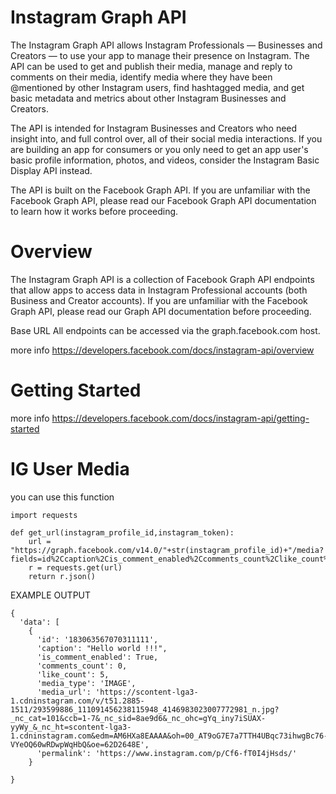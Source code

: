 # Instagram Graph API

The Instagram Graph API allows Instagram Professionals — Businesses and Creators — to use your app to manage their presence on Instagram. The API can be used to get and publish their media, manage and reply to comments on their media, identify media where they have been @mentioned by other Instagram users, find hashtagged media, and get basic metadata and metrics about other Instagram Businesses and Creators.

The API is intended for Instagram Businesses and Creators who need insight into, and full control over, all of their social media interactions. If you are building an app for consumers or you only need to get an app user's basic profile information, photos, and videos, consider the Instagram Basic Display API instead.

The API is built on the Facebook Graph API. If you are unfamiliar with the Facebook Graph API, please read our Facebook Graph API documentation to learn how it works before proceeding.

# Overview

The Instagram Graph API is a collection of Facebook Graph API endpoints that allow apps to access data in Instagram Professional accounts (both Business and Creator accounts). If you are unfamiliar with the Facebook Graph API, please read our Graph API documentation before proceeding.

Base URL
All endpoints can be accessed via the graph.facebook.com host.

more info https://developers.facebook.com/docs/instagram-api/overview

# Getting Started

more info https://developers.facebook.com/docs/instagram-api/getting-started

# IG User Media

you can use this function 

```
import requests

def get_url(instagram_profile_id,instagram_token):
    url = "https://graph.facebook.com/v14.0/"+str(instagram_profile_id)+"/media?fields=id%2Ccaption%2Cis_comment_enabled%2Ccomments_count%2Clike_count%2Cmedia_type%2Cmedia_url%2Cpermalink&access_token="+str(instagram_token)
    r = requests.get(url)
    return r.json()
```

EXAMPLE OUTPUT

```
{
  'data': [
    {
      'id': '183063567070311111',
      'caption': "Hello world !!!",
      'is_comment_enabled': True,
      'comments_count': 0,
      'like_count': 5,
      'media_type': 'IMAGE',
      'media_url': 'https://scontent-lga3-1.cdninstagram.com/v/t51.2885-1511/293599886_111091456238115948_4146983023007772981_n.jpg?_nc_cat=101&ccb=1-7&_nc_sid=8ae9d6&_nc_ohc=gYq_iny7iSUAX-yyWy_&_nc_ht=scontent-lga3-1.cdninstagram.com&edm=AM6HXa8EAAAA&oh=00_AT9oG7E7a7TTH4UBqc73ihwgBc76-VYeOQ60wRDwpWqHbQ&oe=62D2648E',
      'permalink': 'https://www.instagram.com/p/Cf6-fT0I4jHsds/'
    }
    
}
```
